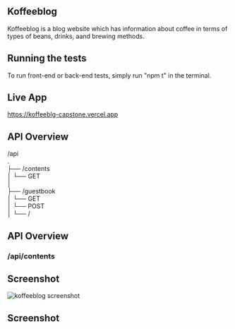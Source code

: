## Koffeeblog

Koffeeblog is a blog website which has information about coffee in terms of types of beans, drinks, aand brewing methods.

## Running the tests

To run front-end or back-end tests, simply run "npm t" in the terminal.

## Live App

https://koffeeblg-capstone.vercel.app

## API Overview

/api  
.  
├── /contents  
│ └── GET  
│  
├── /guestbook  
│ └── GET  
│ └── POST  
│ └── /

## API Overview

### /api/contents

## Screenshot

![koffeeblog screenshot](www.urltomyimage.com/myimage.png)

## Screenshot
